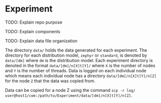 # Experiment

TODO: Explain repo purpose

TODO: Explain components

TODO: Explain data file organization

The directory `data/` holds the data generated for each experiment. The directory for each distribution model, `zephyr` or `standard`, is denoted by `data/[dm]` where `dm` is the distribution model. Each experiment directory is denoted in the format `data/[dm]/n[X]t[Y]/` where `X` is the number of nodes and `Y` is the number of threads. Data is logged on each individual node which means each individual node has a directory `data/[dm]/n[X]t[Y]/n[Z]` for the node `Z` that the data was copied from.

Data can be copied for a node Z using the command `scp -r log/ user@host1/com:/path/to/Experiment/data/[dm]/n[X]t[Y]/n[Z]`.
